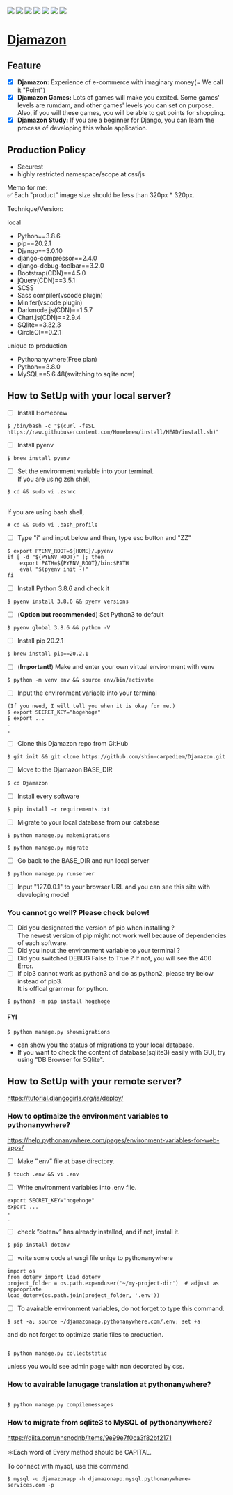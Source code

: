 <img src="https://img.shields.io/badge/-Django-092E20.svg?logo=django&style=flat"> <img src="https://img.shields.io/badge/-Bootstrap-563D7C.svg?logo=bootstrap&style=flat"> <img src="https://img.shields.io/badge/-jQuery-0769AD.svg?logo=jquery&style=flat"> <img src="https://img.shields.io/badge/-MySQL-4479A1.svg?logo=mysql&style=flat"> <img src="https://img.shields.io/badge/-Linux-6C6694.svg?logo=linux&style=flat"> <img src="https://img.shields.io/badge/-Sass-CC6699.svg?logo=sass&style=flat"> <img src="https://img.shields.io/badge/-CircleCI-343434.svg?logo=circleci&style=flat">

# [Djamazon](https://djamazonapp.pythonanywhere.com/)

## Feature

- [x] **Djamazon:** Experience of e-commerce with imaginary money(= We call it "Point")
- [x] **Djamazon Games:** Lots of games will make you excited. Some games' levels are rumdam, and other games' levels you can set on purpose. Also, if you will these games, you will be able to get points for shopping.
- [x] **Djamazon Study:** If you are a beginner for Django, you can learn the process of developing this whole application.

## Production Policy

- Securest
- highly restricted namespace/scope at css/js

Memo for me:\
✅ Each "product" image size should be less than 320px \* 320px.

Technique/Version:

local

- Python==3.8.6
- pip==20.2.1
- Django==3.0.10
- django-compressor==2.4.0
- django-debug-toolbar==3.2.0
- Bootstrap(CDN)==4.5.0
- jQuery(CDN)==3.5.1
- SCSS
- Sass compiler(vscode plugin)
- Minifer(vscode plugin)
- Darkmode.js(CDN)==1.5.7
- Chart.js(CDN)==2.9.4
- SQlite==3.32.3
- CircleCI==0.2.1

unique to production

- Pythonanywhere(Free plan)
- Python==3.8.0
- MySQL==5.6.48(switching to sqlite now)

## How to SetUp with your local server?

- [ ] Install Homebrew

```
$ /bin/bash -c "$(curl -fsSL https://raw.githubusercontent.com/Homebrew/install/HEAD/install.sh)"
```

- [ ] Install pyenv

```
$ brew install pyenv
```

- [ ] Set the environment variable into your terminal.\
       If you are using zsh shell,

```
$ cd && sudo vi .zshrc
```

\
 If you are using bash shell,

```
# cd && sudo vi .bash_profile
```

- [ ] Type "i" and input below and then, type esc button and "ZZ"

```
$ export PYENV_ROOT=${HOME}/.pyenv
if [ -d "${PYENV_ROOT}" ]; then
    export PATH=${PYENV_ROOT}/bin:$PATH
    eval "$(pyenv init -)"
fi
```

- [ ] Install Python 3.8.6 and check it

```
$ pyenv install 3.8.6 && pyenv versions
```

- [ ] \(**Option but recommended**) Set Python3 to default

```
$ pyenv global 3.8.6 && python -V
```

- [ ] Install pip 20.2.1

```
$ brew install pip==20.2.1
```

- [ ] \(**Important!**) Make and enter your own virtual environment with venv

```
$ python -m venv env && source env/bin/activate
```

- [ ] Input the environment variable into your terminal

```
(If you need, I will tell you when it is okay for me.)
$ export SECRET_KEY="hogehoge"
$ export ...
.
.
```

- [ ] Clone this Djamazon repo from GitHub

```
$ git init && git clone https://github.com/shin-carpediem/Djamazon.git
```

- [ ] Move to the Djamazon BASE_DIR

```
$ cd Djamazon
```

- [ ] Install every software

```
$ pip install -r requirements.txt
```

- [ ] Migrate to your local database from our database

```
$ python manage.py makemigrations
```

```
$ python manage.py migrate
```

- [ ] Go back to the BASE_DIR and run local server

```
$ python manage.py runserver
```

- [ ] Input "127.0.0.1" to your browser URL and you can see this site with developing mode!

### You cannot go well? Please check below!

- [ ] Did you designated the version of pip when installing ?\
       The newest version of pip might not work well because of dependencies of each software.
- [ ] Did you input the environment variable to your terminal ?
- [ ] Did you switched DEBUG False to True ? If not, you will see the 400 Error.
- [ ] If pip3 cannot work as python3 and do as python2, please try below instead of pip3.\
       It is offical grammer for python.

```
$ python3 -m pip install hogehoge
```

#### FYI

```
$ python manage.py showmigrations
```

- can show you the status of migrations to your local database.
- If you want to check the content of database(sqlite3) easily with GUI, try using "DB Browser for SQlite".

## How to SetUp with your remote server?

https://tutorial.djangogirls.org/ja/deploy/

### How to optimaize the environment variables to pythonanywhere?

https://help.pythonanywhere.com/pages/environment-variables-for-web-apps/

- [ ] Make ”.env” file at base directory.

```
$ touch .env && vi .env
```

- [ ] Write environment variables into .env file.

```
export SECRET_KEY="hogehoge"
export ...
.
.
```

- [ ] check ”dotenv” has already installed, and if not, install it.

```
$ pip install dotenv
```

- [ ] write some code at wsgi file uniqe to pythonanywhere

```
import os
from dotenv import load_dotenv
project_folder = os.path.expanduser('~/my-project-dir')  # adjust as appropriate
load_dotenv(os.path.join(project_folder, '.env'))
```

- [ ] To avairable environment variables, do not forget to type this command.

```
$ set -a; source ~/djamazonapp.pythonanywhere.com/.env; set +a
```

and do not forget to optimize static files to production.

```

$ python manage.py collectstatic
```

unless you would see admin page with non decorated by css.

### How to avairable lanugage translation at pythonanywhere?

```

$ python manage.py compilemessages
```

### How to migrate from sqlite3 to MySQL of pythonanywhere?

https://qiita.com/nnsnodnb/items/9e99e7f0ca3f82bf2171

＊Each word of Every method should be CAPITAL.

To connect with mysql, use this command.

```
$ mysql -u djamazonapp -h djamazonapp.mysql.pythonanywhere-services.com -p
```
